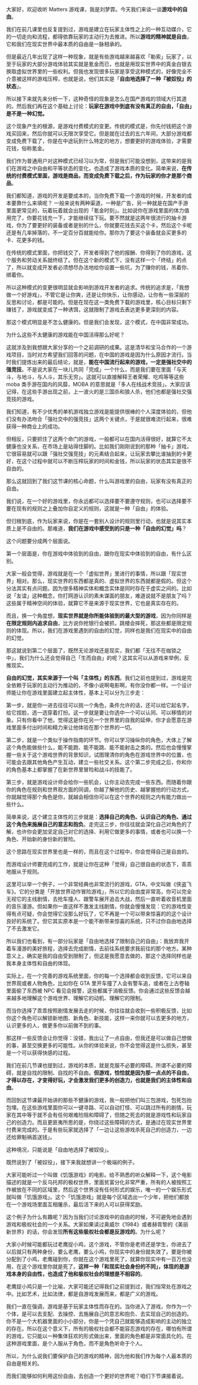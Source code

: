 大家好，欢迎收听 Matters 游戏课，我是刘梦霏。今天我们来谈一谈**游戏中的自由**。

我们在前几课里也反复提到过，游戏是建立在玩家主体性之上的一种互动媒介，它的一切走向和流程，都得依靠玩家的主动行为去推进。所以**游戏的精神就是自由**，它和我们在现实世界中最本质的自由是一脉相承的。

但是最近几年出现了这样一种现象，就是有些游戏越来越喜欢「勒索」玩家了，以至于玩家的大部分游戏体验其实就是氪金而已，也就是用现实世界中的真金白银去换取虚拟世界里的一些权利。但我也发现很多玩家是享受这种模式的，好像完全不介意被这样的游戏压榨，也就是说，他们其实是「**自由地选择了一种『被奴役』的状态**」。

所以接下来就先来分析一下，这种奇怪的现象是怎么在国产游戏的领域大行其道的。然后我们再在这个基础上讨论：**玩家在游戏中到底有没有真正的自由，「自由」是不是一种幻觉。**

这个现象产生的根源，是游戏付费模式的变更。传统的模式是，你先付钱把这个游戏买回来，然后你就可以无限次享受它。但是就在过去的五六年间，大部分游戏都变成免费下载了，你是在中途玩到什么特定的地方，想要更好的游戏体验，才需要花钱，俗称氪金。

我们作为普通用户对这种模式已经习以为常，但是我们可能没想到，这带来的是我们在游戏之中自由和平等状态的变化，也造成了游戏本质的变化。简单来说，**在传统的付费模式里面，游戏是商品，而变成免费下载之后，作为玩家的你才是那个商品**。

我们都知道，游戏的开发是要成本的，当你免费下载一个游戏的时候，开发者的成本要靠什么来填呢？ 一般来说有两种渠道，一种是广告，另一种就是在国产手游里面更常见的，玩着玩着就会出现的「氪金时刻」。比如说你在游戏里面的体力值用完了，你要花钱充一下，才能继续往下玩。要不然就是这两年很流行的抽卡游戏，你为了要更好的装备或者是别的什么，你就要花钱去买这个卡，然后这个卡呢还是有几率掉落的，不一定百分百就能给你。那你为了要这个装备就会买更多的卡、花更多的钱。

在传统的模式里面，你把钱交了，开发者得到了他的报酬、你得到了你的游戏，这个服务和劳动关系就终结了。但在这个新的模式下，没有这样一个「终结」的点了，所以就变成开发者必须想尽办法地给你设置一些坑，为了赚你的钱，吊着你、绑着你。

所以这种模式的变更很明显就会影响到游戏开发者的追求。传统的追求是，「我想做一个好游戏」，不管它是让你爽，还是让你快乐，让你感动，让你有一些深层的反思和讨论，都是可能的。但是在现在这一类免费下载的游戏里，核心目标只剩下赚钱了，游戏就变成了一种诱饵，这就限制了游戏去表达更多更深刻的内容。

那这个模式明显是不怎么健康的。但是我们会发现，这个模式，在中国非常成功。

为什么这些不太健康的游戏能在中国活得那么好呢？

这就涉及到我想跟大家分享的一个之前调研的成果。这是清华和宝马合作的一个游戏项目，当时对方希望我们回答的问题，在中国的游戏是因为什么原因才流行。当时我们提炼出来的最后结论，就是，**能在中国流行起来的游戏，一定是强社交中的强竞技**。不是说大家在一块儿共同「完成」一个什么，而是我们要在里面「与天斗，与地斗，与人斗，其乐无穷」。这就可以直接解释王者荣耀、吃鸡等等这些 moba 类手游在国内的风靡，MOBA 的意思就是「多人在线战术竞技」。大家应该记得，在这些手游出现之前，上一波火的是三国杀和狼人杀，他们也都是强社交强竞技的游戏。

我们知道，有不少优秀的单机游戏独立游戏是能提供很棒的个人深度体验的，但他们没有办法吻合「强社交中的强竞技」这两个关键点，于是就很难流行起来，很难获得一种商业上的成功。

但相反，只要抓住了这两个命门的游戏，一般都可以在国内活得很好，就算它不太健康也没关系，在市场上是站得住脚的。比如我们刚刚说到的那种「抽卡」游戏，它很容易就可以跟「强社交强竞技」的元素结合起来，让玩家去攀比谁抽到的卡更好，在这个过程中就可以不断压榨玩家的时间和金钱，所以玩家的状态其实是很不自由的。

那么这就回到了我们这节课的核心命题，什么叫游戏里的自由，玩家有没有真正的自由。

我们说，在一个好的游戏里，你永远都可以选择要不要遵守规则，也可以选择要不要在现有的规则之上叠加你自定义的规则，这就是一种「自由」的体验。

但归根到底，作为玩家来说，你是在一套别人设计的规则里行动，也就是说其实本质上是不自由的。那难道，**我们在游戏中感受到的只是一种「自由的幻觉」吗**？

这个问题要分成两个层面说。

第一个层面是，你在游戏中体验到的自由，跟你在现实中体验到的自由，有什么区别。

大家一般会觉得，游戏就是在一个「虚拟世界」里进行的事情，所以跟「现实世界」相对。那么，现实世界的东西都是真的、虚拟世界的东西就都是假的。但这个分法其实有点问题。因为很多精神实体和概念实体是同时存在于虚实之间的。比如说「友谊」这种概念，你打网游认识的素未谋面的朋友，难道说就不是朋友了吗？这些属于精神空间的体验，就算它不是来源于现实世界，它也是真实存在的。

而且，换一个角度想，**现实世界就是你所能体验到的最大型的游戏**，因为你同样是**在限定规则内追求自由**，比方说你抢银行会被抓，跳楼会摔死，那这些都是限定规则的体现。所以，我们在游戏里遇到的自由的幻觉，同样也是我们在现实中的自由的幻觉。

那这就说到第二个层面了，既然无论游戏还是现实，我们都「无往不在枷锁之中」，我们为什么还会觉得自己「生而自由」的呢？这其实可以从游戏来举例，反推现实。

**自由的幻觉，其实来源于一个叫「主体性」的东西**。我们之前也提到过，游戏是完全依赖于玩家的主动行为推动的，不像小说啊电影啊，有你没你都一样。一个设计师能让你在游戏里面建立起主体性，基本上可以分为三步走：

第一步，就是你一进去往往可以挑一个角色，条件允许的话，还可以给它起名字，给它捏脸，选一选穿着打扮。这一步就是要让你选中一个可以认同、可以移情的对象。只有你看中了他，觉得这是你在另一个世界里的自我的延伸，你才会愿意在游戏里面多付出时间和精力来让他体验在那个世界的一切。

第二步，就是一个类似于操作指南的环节。你可以学习操纵你的角色，大体上了解这个角色能做些什么，能不能跑、能不能跳、能不能射击之类的。然后也会慢慢掌握一些关于这个游戏世界的背景知识，试图理清你的角色在游戏世界中的位置，也可能会去跟其他角色产生互动，建立一些社交关系。这个第二步完成之后，你和你的角色基本上都掌握了在新世界里冒险和战斗的技能了。

第三步，就是游戏设计师会给你一些机会，让你主动去完成一些东西。而随着你跟你的角色在规则和世界观方面的同调，你越了解他的历史、越掌握他的行动方式，你就越觉得那个角色是你，就越会相信你可以在这个世界的规则之内有能力做出一些什么。

简单来说，这个建立主体性的三步就是：**选择自己的角色、认识自己的角色、通过这个角色来施展自己的意志和抱负**。走完这三步，你往往就会深化自己对角色的了解，也许你会更加坚定自己对它的选择、利用它做更多的事情，或者也可以换一个角色、开始新的身份新的冒险。

这个思路在现实世界里也是一样的，而且在这个过程中，你会觉得自己是自由的。

而游戏设计师要完成的工作，就是让你在这种「觉得」自己很自由的状态下，乖乖地服从于规则。

这里可以举一个例子，一个非常经典也非常流行的游戏，GTA，中文叫做《侠盗飞车》。它的分类是「开放世界动作冒险游戏」，所以它的自由度非常高，你可以完全无视它的主线剧情，去抢车撞人、跟警车展开追击大战，然后一直听着收音机里面的音乐漫游。但如果你一直这样不激发主线剧情，你就会慢慢发现：它的游戏性变得有点可疑，你会觉得它没那么好玩了，它不再是一个可以带来惊喜的的这个设计良好的系统了。但它其实原本是一个能不断带来惊喜的系统，只不过你自由地选择了不去激发它。

所以我们也看到，有一部分玩家是「自由地选择了限制自己的自由」：我放弃我开着车漫游的美好旅程，选择去完成剧情，去前往系统要求我前往的那个地方。某种意义上，确实是我的自由受到限制了，但这是我愿意去做的，那这个选择同样也是我本身主体性和自由的体现。

实际上，在一个完善的游戏系统里面，你的每一个选择都会收到反馈，它可以来自世界观或者人物角色，比如你在 GTA 里开车撞了人会有警车追，或者在上古卷轴里面偷了东西被 NPC 看见会报警，这些都属于消极反馈。你会通过这些反馈会越来越多地理解这个游戏世界、理解它的动机、理解它的限制。

而当你选择了乖乖按照剧情发展去走的时候，你往往就会收到一些积极反馈，比如你这个角色可以解锁新地图、新角色、新技能，这样一来你就可以去更多的地方，认识更多的人，做更多你以前做不到的事。

那这样一些反馈会让你觉得：没错，我出让了一点自由，但我还是可以做自己想做的事，甚至交换更多的可能性。从你的体验来说，你不会觉得这是什么损失，甚至是一个可以获得快感的过程。

我们在前几节课也提到过，游戏的本质，就是克服不必要的障碍。所谓不必要的障碍，就是自找的限制、自找的不自由。**但游戏，恰恰就是因为那一点点的不自由，才得以存在，才变得好玩，才会激发我们更多的创造力，也就是我们的主体性和自由**。

而回到这节课最开始讲的那些不健康的游戏，我一般把他们叫三包游戏，包死包抬包埋。在这些游戏里面你可以一键寻路、可以自动打怪、可以跳过所有的剧情，玩家在其中等于就不会有任何艰难险阻和障碍了，但随之死去的就是游戏性和玩家自己的创造力。而且更匪夷所思的是，你绕过这些障碍的方式，是通过在现实世界里付费来完成的。于是有些玩家就选择了「一边让这些游戏杀死自己的创造力，一边还给罪魁祸首送钱」。

这种境况，只能说是「自由地选择了被奴役」。

既然说到了「被奴役」，接下来我就想讲一个极端的例子。

大家可能听过一个叫做《饥饿游戏》的电影。给不熟悉的听众解释一下，这个电影描述的就是一个反乌托邦的极权世界，里面贫富分化非常严重，所有的人被按照工作被放在不同的区域里，然后这个世界没有任何形式的娱乐，唯一的一个娱乐形式就叫做「饥饿游戏」。这个「饥饿游戏」就是每个区域选出一个少年，把他们都放在一个游戏场里面互相屠杀，最后活下来的人可以获得奖励。

这个例子为什么有趣呢？因为当我们讨论游戏中的自由的时候，不可避免地会遇到游戏和极权社会的一个关系。大家如果读过奥威尔《1984》或者赫胥黎的《美丽新世界》的话，你会发现**所有这些极权社会都是反游戏的**。为什么呢？

大家小时候可能都玩过老鹰捉小鸡，这个游戏，不管你是老师还是学生，你进去了以后就只有两种身份，要么老鹰，要么小鸡，你现实中的身份就失效了。要是你被分配到了小鸡，老鹰碰到你，你就在这个游戏里死了，就算你现实中有一百万也没用，在这个游戏里你就是死了。**这样一种「和现实社会身份的不同」，体现的是游戏本身的自由性，也造成了他和极权社会的理想是不相容的**。

老鹰捉小鸡只是一个比喻，大家可能还记得我们之前提到过，我们恒常处在游戏之中。比如艺术，比如法律，都是自游戏发展而来，都是广义的游戏。

我们一直在强调，游戏是基于玩家主体性而存在的。当你进入了游戏，你作为一个个体，是可以去支配、去操控、去施展自己的意志和抱负、去实现自己的创造的。你不是一个大机器里面的小小部分，你是一个凭自己就能够造成影响的主动的独立的存在。所以在这个意义下，所有的极权社会都不能容忍游戏的存在，哪怕有所谓的游戏，它只能以一种集体狂欢的形式做出来，里面的角色都是非常面具化的。在这种游戏里面，是个人服从于角色，而不是角色听命于个人。

所以，为什么说我们要保护自己的游戏的精神，因为他和我们作为每个人最本质的自由是相关的。

而我们能够如何利用这份自由，去创造一个更好的世界呢？咱们下节课接着说。
